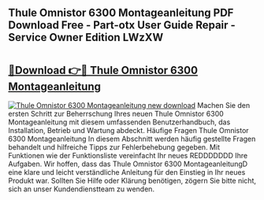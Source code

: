 ## Thule Omnistor 6300 Montageanleitung PDF Download Free - Part-otx User Guide Repair - Service Owner Edition LWzXW

# <h2><a href="http://df7gtm.blite.top/?on=Thule+Omnistor+6300+Montageanleitung">🔗Download 👉🔴 Thule Omnistor 6300 Montageanleitung</a></h2>

[![Thule Omnistor 6300 Montageanleitung new download](https://i.imgur.com/lujVjoI.png)](http://df7gtm.blite.top/?on=Thule+Omnistor+6300+Montageanleitung)
Machen Sie den ersten Schritt zur Beherrschung Ihres neuen Thule Omnistor 6300 Montageanleitung mit diesem umfassenden Benutzerhandbuch, das Installation, Betrieb und Wartung abdeckt. Häufige Fragen Thule Omnistor 6300 Montageanleitung In diesem Abschnitt werden häufig gestellte Fragen behandelt und hilfreiche Tipps zur Fehlerbehebung gegeben. Mit Funktionen wie der Funktionsliste vereinfacht Ihr neues REDDDDDDD Ihre Aufgaben. Wir hoffen, dass das Thule Omnistor 6300 MontageanleitungD eine klare und leicht verständliche Anleitung für den Einstieg in Ihr neues Produkt war. Sollten Sie Hilfe oder Klärung benötigen, zögern Sie bitte nicht, sich an unser Kundendienstteam zu wenden.
